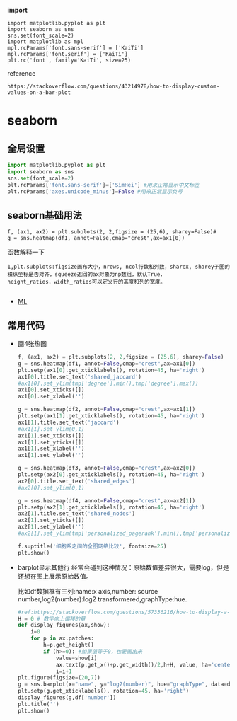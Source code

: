 <!--
 * @Description: 
 * @version: 
 * @Author: wenyuhao
 * @Date: 2023-02-12 12:27:45
 * @LastEditors: wenyuhao
 * @LastEditTime: 2023-02-15 08:41:38
-->
**import**
```
import matplotlib.pyplot as plt
import seaborn as sns
sns.set(font_scale=2)
import matplotlib as mpl
mpl.rcParams['font.sans-serif'] = ['KaiTi']
mpl.rcParams['font.serif'] = ['KaiTi']
plt.rc('font', family='KaiTi', size=25)
```

reference
```
https://stackoverflow.com/questions/43214978/how-to-display-custom-values-on-a-bar-plot
```

# seaborn
## 全局设置
```python
import matplotlib.pyplot as plt
import seaborn as sns
sns.set(font_scale=2)
plt.rcParams['font.sans-serif']=['SimHei'] #用来正常显示中文标签
plt.rcParams['axes.unicode_minus']=False #用来正常显示负号
```
## seaborn基础用法
```
f, (ax1, ax2) = plt.subplots(2, 2,figsize = (25,6), sharey=False)#
g = sns.heatmap(df1, annot=False,cmap="crest",ax=ax1[0])
```
函数解释一下
```
1,plt.subplots:figsize画布大小，nrows, ncol行数和列数，sharex, sharey子图的横纵坐标是否对齐，squeeze返回的ax对象为np数组，默认True，
height_ratios，width_ratios可以定义行的高度和列的宽度。


```

- [ML](./ML.md)

## 常用代码
- 画4张热图
  ```python
  f, (ax1, ax2) = plt.subplots(2, 2,figsize = (25,6), sharey=False)
  g = sns.heatmap(df1, annot=False,cmap="crest",ax=ax1[0])
  plt.setp(ax1[0].get_xticklabels(), rotation=45, ha='right')
  ax1[0].title.set_text('shared_jaccard')
  #ax1[0].set_ylim(tmp['degree'].min(),tmp['degree'].max())
  ax1[0].set_xticks([])
  ax1[0].set_xlabel('')

  g = sns.heatmap(df2, annot=False,cmap="crest",ax=ax1[1])
  plt.setp(ax1[1].get_xticklabels(), rotation=45, ha='right')
  ax1[1].title.set_text('jaccard')
  #ax1[1].set_ylim(0,1)
  ax1[1].set_xticks([])
  ax1[1].set_yticks([])
  ax1[1].set_xlabel('')
  ax1[1].set_ylabel('')

  g = sns.heatmap(df3, annot=False,cmap="crest",ax=ax2[0])
  plt.setp(ax2[0].get_xticklabels(), rotation=45, ha='right')
  ax2[0].title.set_text('shared_edges')
  #ax2[0].set_ylim(0,1)

  g = sns.heatmap(df4, annot=False,cmap="crest",ax=ax2[1])
  plt.setp(ax2[1].get_xticklabels(), rotation=45, ha='right')
  ax2[1].title.set_text('shared_nodes')
  ax2[1].set_yticks([])
  ax2[1].set_ylabel('')
  #ax2[1].set_ylim(tmp['personalized_pagerank'].min(),tmp['personalized_pagerank'].max())

  f.suptitle('细胞系之间的全图网络比较', fontsize=25)
  plt.show()
  ```
- barplot显示其他行
  经常会碰到这种情况：原始数值差异很大，需要log，但是还想在图上展示原始数值。

  比如df数据框有三列:name:x axis,number: source number,log2(number):log2 transformered,graphType:hue.
  ```python
  #ref:https://stackoverflow.com/questions/57336216/how-to-display-a-different-column-value-of-a-dataframe-in-a-seaborn-barplot-over
  H = 0 # 数字向上偏移的量
  def display_figures(ax,show):
      i=0
      for p in ax.patches:
          h=p.get_height()
          if (h>=0): #如果值等于0，也要画出来
              value=show[i]
              ax.text(p.get_x()+p.get_width()/2,h+H, value, ha='center',fontsize=10)
              i=i+1
  plt.figure(figsize=(20,7))
  g = sns.barplot(x="name", y="log2(number)", hue="graphType", data=df)
  plt.setp(g.get_xticklabels(), rotation=45, ha='right')
  display_figures(g,df['number'])
  plt.title('')
  plt.show()
  ```
